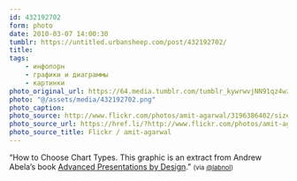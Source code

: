 ```yaml
---
id: 432192702
form: photo
date: 2010-03-07 14:00:30
tumblr: https://untitled.urbansheep.com/post/432192702/
title:
tags:
    - инфопорн
    - графики и диаграммы
    - картинки
photo_original_url: https://64.media.tumblr.com/tumblr_kywrwvjNN91qz4wzio1_1280.png
photo: "@/assets/media/432192702.png"
photo_caption:
photo_source: http://www.flickr.com/photos/amit-agarwal/3196386402/sizes/o/
photo_source_url: https://href.li/?http://www.flickr.com/photos/amit-agarwal/3196386402/sizes/o/
photo_source_title: Flickr / amit-agarwal
---
```


<p>“How to Choose Chart Types. This graphic is an extract from Andrew Abela’s book <a href="http://www.extremepresentation.com/book/">Advanced Presentations by Design</a>.” <small>(via <a href="http://flickr.com/photos/amit-agarwal">@labnol</a>)</small></p>
